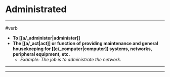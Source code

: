 # Administrated
---
#verb
- **To [[a/_administer|administer]]**
- **The [[a/_act|act]] or function of providing maintenance and general housekeeping for [[c/_computer|computer]] systems, networks, peripheral equipment, etc.**
	- _Example: The job is to administrate the network._
---
---
